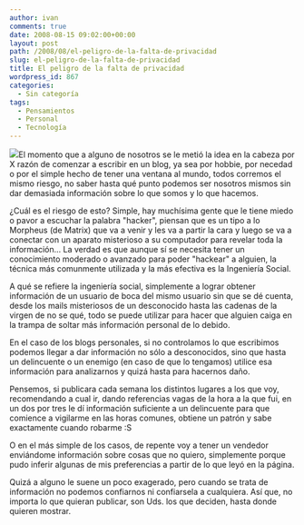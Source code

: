 ```yaml
---
author: ivan
comments: true
date: 2008-08-15 09:02:00+00:00
layout: post
path: /2008/08/el-peligro-de-la-falta-de-privacidad
slug: el-peligro-de-la-falta-de-privacidad
title: El peligro de la falta de privacidad
wordpress_id: 867
categories:
  - Sin categoría
tags:
  - Pensamientos
  - Personal
  - Tecnología
---
```


[![](http://ivan.campananaranjo.com/wp-content/uploads/2008/08/ftsurv.jpg)](http://2.bp.blogspot.com/_T2UWuNJg3dQ/SKVH8UohLzI/AAAAAAAAA0I/S7S_iSKi0Wg/s1600-h/ftsurv.jpg)El momento que a alguno de nosotros se le metió la idea en la cabeza por X razón de comenzar a escribir en un blog, ya sea por hobbie, por necedad o por el simple hecho de tener una ventana al mundo, todos corremos el mismo riesgo, no saber hasta qué punto podemos ser nosotros mismos sin dar demasiada información sobre lo que somos y lo que hacemos.

¿Cuál es el riesgo de esto? Simple, hay muchísima gente que le tiene miedo o pavor a escuchar la palabra "hacker", piensan que es un tipo a lo Morpheus (de Matrix) que va a venir y les va a partir la cara y luego se va a conectar con un aparato misterioso a su computador para revelar toda la información... La verdad es que aunque sí se necesita tener un conocimiento moderado o avanzado para poder "hackear" a alguien, la técnica más comunmente utilizada y la más efectiva es la Ingeniería Social.

A qué se refiere la ingeniería social, simplemente a lograr obtener información de un usuario de boca del mismo usuario sin que se dé cuenta, desde los mails misteriosos de un desconocido hasta las cadenas de la virgen de no se qué, todo se puede utilizar para hacer que alguien caiga en la trampa de soltar más información personal de lo debido.

En el caso de los blogs personales, si no controlamos lo que escribimos podemos llegar a dar información no sólo a desconocidos, sino que hasta un delincuente o un enemigo (en caso de que lo tengamos) utilice esa información para analizarnos y quizá hasta para hacernos daño.

Pensemos, si publicara cada semana los distintos lugares a los que voy, recomendando a cual ir, dando referencias vagas de la hora a la que fui, en un dos por tres le dí información suficiente a un delincuente para que comience a vigilarme en las horas comunes, obtiene un patrón y sabe exactamente cuando robarme :S

O en el más simple de los casos, de repente voy a tener un vendedor enviándome información sobre cosas que no quiero, simplemente porque pudo inferir algunas de mis preferencias a partir de lo que leyó en la página.

Quizá a alguno le suene un poco exagerado, pero cuando se trata de información no podemos confiarnos ni confiarsela a cualquiera. Así que, no importa lo que quieran publicar, son Uds. los que deciden, hasta donde quieren mostrar.
